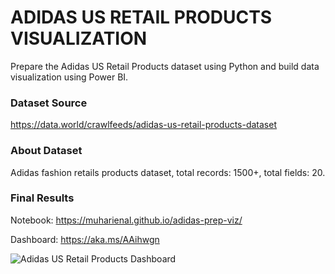 # ADIDAS US RETAIL PRODUCTS VISUALIZATION
Prepare the Adidas US Retail Products dataset using Python and build data visualization using Power BI.

### Dataset Source
https://data.world/crawlfeeds/adidas-us-retail-products-dataset

### About Dataset
Adidas fashion retails products dataset, total records: 1500+, total fields: 20.

### Final Results
Notebook: https://muharienal.github.io/adidas-prep-viz/

Dashboard: https://aka.ms/AAihwgn

![Adidas US Retail Products Dashboard](https://user-images.githubusercontent.com/87838849/198033191-0cfe2ca3-38bd-48bf-a524-fcece3ed9e14.jpg)
